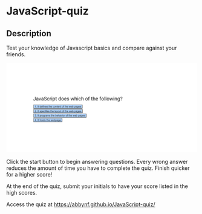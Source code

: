 # JavaScript-quiz

## Description
Test your knowledge of Javascript basics and compare against your friends. 

![screenshot of quiz questions](./assets/screenshot.png)

Click the start button to begin answering questions. Every wrong answer reduces the amount of time you have to complete the quiz. Finish quicker for a higher score! 

At the end of the quiz, submit your initials to have your score listed in the high scores. 

Access the quiz at https://abbynf.github.io/JavaScript-quiz/